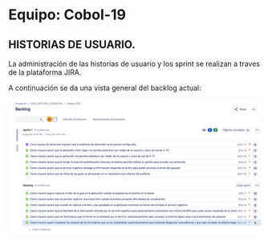 # Equipo: Cobol-19

## HISTORIAS DE USUARIO.

La administración de las historias de usuario y los sprint se realizan a traves de la plataforma JIRA.

A continuación se da una vista general del backlog actual:

![alt text](https://raw.githubusercontent.com/IngSwEspec2030/CapturaCognitiva/master/DOCUMENTOS/IMAGENES/CAPTURA%20BACKLOG.png)
